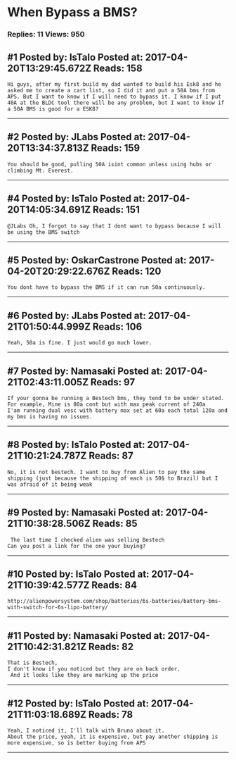 # When Bypass a BMS?

### Replies: 11 Views: 950

## \#1 Posted by: IsTalo Posted at: 2017-04-20T13:29:45.672Z Reads: 158

```
Hi guys, after my first build my dad wanted to build his Esk8 and he asked me to create a cart list, so I did it and put a 50A bms from APS. But I want to know if I will need to bypass it. I know if I put 40A at the BLDC tool there will be any problem, but I want to know if a 50A BMS is good for a ESK8?
```

---
## \#2 Posted by: JLabs Posted at: 2017-04-20T13:34:37.813Z Reads: 159

```
You should be good, pulling 50A isint common unless using hubs or climbing Mt. Everest.
```

---
## \#4 Posted by: IsTalo Posted at: 2017-04-20T14:05:34.691Z Reads: 151

```
@JLabs Oh, I forgot to say that I dont want to bypass because I will be using the BMS switch
```

---
## \#5 Posted by: OskarCastrone Posted at: 2017-04-20T20:29:22.676Z Reads: 120

```
You dont have to bypass the BMS if it can run 50a continuously.
```

---
## \#6 Posted by: JLabs Posted at: 2017-04-21T01:50:44.999Z Reads: 106

```
Yeah, 50a is fine. I just would go much lower.
```

---
## \#7 Posted by: Namasaki Posted at: 2017-04-21T02:43:11.005Z Reads: 97

```
If your gonna be running a Bestech bms, they tend to be under stated.
For example, Mine is 80a cont but with max peak current of 240a
I'am running dual vesc with battery max set at 60a each total 120a and my bms is having no issues.
```

---
## \#8 Posted by: IsTalo Posted at: 2017-04-21T10:21:24.787Z Reads: 87

```
No, it is not bestech. I want to buy from Alien to pay the same shipping (just because the shipping of each is 50$ to Brazil) but I was afraid of it being weak
```

---
## \#9 Posted by: Namasaki Posted at: 2017-04-21T10:38:28.506Z Reads: 85

```
 The last time I checked alien was selling Bestech 
Can you post a link for the one your buying?
```

---
## \#10 Posted by: IsTalo Posted at: 2017-04-21T10:39:42.577Z Reads: 84

```
http://alienpowersystem.com/shop/batteries/6s-batteries/battery-bms-with-switch-for-6s-lipo-battery/
```

---
## \#11 Posted by: Namasaki Posted at: 2017-04-21T10:42:31.821Z Reads: 82

```
That is Bestech, 
I don't know if you noticed but they are on back order.
 And it looks like they are marking up the price
```

---
## \#12 Posted by: IsTalo Posted at: 2017-04-21T11:03:18.689Z Reads: 78

```
Yeah, I noticed it, I'll talk with Bruno about it.
About the price, yeah, it is expensive, but pay another shipping is more expensive, so is better buying from APS
```

---
